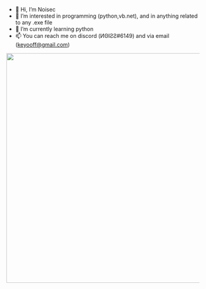 - 👋 Hi, I’m Noisec
- 👀 I’m interested in programming (python,vb.net), and in anything related to any .exe file 
- 🌱 I’m currently learning python
- 📫 You can reach me on discord (ИΘIƧƧ#6149) and via email (keyooff@gmail.com)


<p align="center">
  <img style="width:600;length:327" src="https://media.discordapp.net/attachments/1051113640733966407/1063952066025902120/Untitled3.png" />
</p>

































































